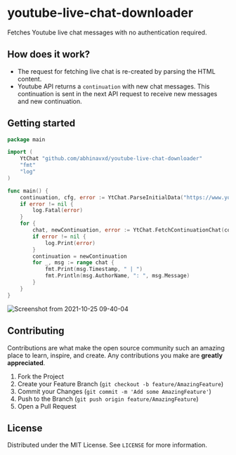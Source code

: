# youtube-live-chat-downloader

Fetches Youtube live chat messages with no authentication required.

## How does it work?
* The request for fetching live chat is re-created by parsing the HTML content.
* Youtube API returns a `continuation` with new chat messages. This continuation is sent in the next API request to receive new messages and new continuation.

## Getting started 
```go
package main

import (
	YtChat "github.com/abhinavxd/youtube-live-chat-downloader"
	"fmt"
	"log"
)

func main() {
	continuation, cfg, error := YtChat.ParseInitialData("https://www.youtube.com/watch?v=5qap5aO4i9A")
	if error != nil {
		log.Fatal(error)
	}
	for {
		chat, newContinuation, error := YtChat.FetchContinuationChat(continuation, cfg)
		if error != nil {
			log.Print(error)
		}
		continuation = newContinuation
		for _, msg := range chat {
			fmt.Print(msg.Timestamp, " | ")
			fmt.Println(msg.AuthorName, ": ", msg.Message)
		}
	}
}
```

![Screenshot from 2021-10-25 09-40-04](https://user-images.githubusercontent.com/48166553/138645792-03baeb42-3eb9-4685-85f2-12c5ee694720.png)


<!-- CONTRIBUTING -->
## Contributing

Contributions are what make the open source community such an amazing place to learn, inspire, and create. Any contributions you make are **greatly appreciated**.

1. Fork the Project
2. Create your Feature Branch (`git checkout -b feature/AmazingFeature`)
3. Commit your Changes (`git commit -m 'Add some AmazingFeature'`)
4. Push to the Branch (`git push origin feature/AmazingFeature`)
5. Open a Pull Request



<!-- LICENSE -->
## License

Distributed under the MIT License. See `LICENSE` for more information.
